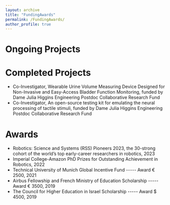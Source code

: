 ```yaml
---
layout: archive
title: "FundingAwards"
permalink: /FundingAwards/
author_profile: true
---
```

# Ongoing Projects

# Completed Projects
* Co-Investigator, Wearable Urine Volume Measuring Device Designed for Non-Invasive and Easy-Access Bladder Function
Monitoring, funded by Dame Julia Higgins Engineering Postdoc Collaborative Research Fund
* Co-Investigator, An open-source testing kit for emulating the neural processing of tactile stimuli, funded by Dame Julia Higgins Engineering Postdoc Collaborative Research Fund

# Awards
* Robotics: Science and Systems (RSS) Pioneers 2023, the 30-strong cohort of the world’s top early-career researchers in robotics, 2023
* Imperial College-Amazon PhD Prizes for Outstanding Achievement in Robotics, 2022
* Technical University of Munich Global Incentive Fund ----- Award  &euro; 2500, 2021
* Airbus Fellowship and French Ministry of Education Scholarship ----- Award &euro; 3500, 2019
* The Council for Higher Education in Israel Scholarship ----- Award &dollar; 4500, 2019

  
